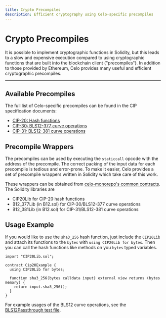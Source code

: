 ```yaml
---
title: Crypto Precompiles
description: Efficient cryptography using Celo-specific precompiles
---
```


# Crypto Precompiles

It is possible to implement cryptographic functions in Solidity, but this leads to a slow and expensive execution compared to using cryptographic functions that are built into the blockchain client ("precompiles"). In addition to those provided by Ethereum, Celo provides many useful and efficient cryptographic precompiles.
___

## Available Precompiles

The full list of Celo-specific precompiles can be found in the CIP specification documents:

* [CIP-20: Hash functions](https://github.com/celo-org/celo-proposals/blob/master/CIPs/cip-0020.md)
* [CIP-30: BLS12-377 curve operations](https://github.com/celo-org/celo-proposals/blob/master/CIPs/cip-0030.md)
* [CIP-31: BLS12-381 curve operations](https://github.com/celo-org/celo-proposals/blob/master/CIPs/cip-0031.md)

## Precompile Wrappers

The precompiles can be used by executing the `staticcall` opcode with the address of the precompile. The correct packing of the input data for each precompile is tedious and error-prone. To make it easier, Celo provides a set of precompile wrappers written in Solidity which take care of this work.

These wrappers can be obtained from [celo-monorepo's common contracts](https://github.com/celo-org/celo-monorepo/tree/master/packages/protocol/contracts/common). The Solidity libraries are

* CIP20Lib for CIP-20 hash functions
* B12_377Lib (in B12.sol) for CIP-30/BLS12-377 curve operations
* B12_381Lib (in B12.sol) for CIP-31/BLS12-381 curve operations

## Usage Example

If you would like to use the `sha3_256` hash function, just include the `CIP20Lib` and attach its functions to the `bytes` with `using CIP20Lib for bytes`. Then you can call the hash functions like methods on you `bytes` typed variables.

```solidity
import "CIP20Lib.sol";

contract Cip20Example {
  using CIP20Lib for bytes;

  function sha3_256(bytes calldata input) external view returns (bytes memory) {
    return input.sha3_256();
  }
}
```

For example usages of the BLS12 curve operations, see the [BLS12Passthrough test file](https://github.com/celo-org/celo-monorepo/blob/master/packages/protocol/contracts/common/test/BLS12Passthrough.sol).
